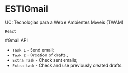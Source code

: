 # ESTIGmail

UC: Tecnologias para a Web e Ambientes Móveis (TWAM)
```
React
```  
#Gmail API

- `Task 1` - Send email; 
- `Task 2` - Creation of drafts.;
- `Extra Task` - Check sent emails;
- `Extra task` - Check and use previously created drafts.
